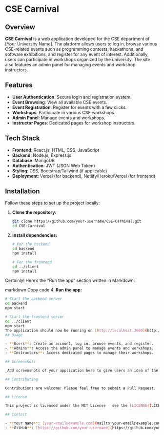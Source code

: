 # CSE Carnival

## Overview

**CSE Carnival** is a web application developed for the CSE department of [Your University Name]. The platform allows users to log in, browse various CSE-related events such as programming contests, hackathons, and software exhibitions, and register for any event of interest. Additionally, users can participate in workshops organized by the university. The site also features an admin panel for managing events and workshop instructors.

## Features

- **User Authentication**: Secure login and registration system.
- **Event Browsing**: View all available CSE events.
- **Event Registration**: Register for events with a few clicks.
- **Workshops**: Participate in various CSE workshops.
- **Admin Panel**: Manage events and workshops.
- **Instructor Pages**: Dedicated pages for workshop instructors.

## Tech Stack

- **Frontend**: React.js, HTML, CSS, JavaScript
- **Backend**: Node.js, Express.js
- **Database**: MongoDB
- **Authentication**: JWT (JSON Web Token)
- **Styling**: CSS, Bootstrap/Tailwind (if applicable)
- **Deployment**: Vercel (for backend), Netlify/Heroku/Vercel (for frontend)

## Installation

Follow these steps to set up the project locally:

1. **Clone the repository:**
   ```bash
   git clone https://github.com/your-username/CSE-Carnival.git
   cd CSE-Carnival
2. **Install dependencies:**

   ```bash
   # For the backend
   cd backend
   npm install

   # For the frontend
   cd ../client
   npm install

Certainly! Here’s the "Run the app" section written in Markdown:

markdown
Copy code
4. **Run the app:**

   ```bash
   # Start the backend server
   cd backend
   npm start

   # Start the frontend server
   cd ../client
   npm start
The application should now be running on [http://localhost:3000](http://localhost:3000).
## Usage

- **Users**: Create an account, log in, browse events, and register.
- **Admins**: Access the admin panel to manage events and workshops.
- **Instructors**: Access dedicated pages to manage their workshops.

## Screenshots

_Add screenshots of your application here to give users an idea of the UI/UX._

## Contributing

Contributions are welcome! Please feel free to submit a Pull Request.

## License

This project is licensed under the MIT License - see the [LICENSE](LICENSE) file for details.

## Contact

- **Your Name**: [your-email@example.com](mailto:your-email@example.com)
- **GitHub**: [https://github.com/your-username](https://github.com/your-username)
